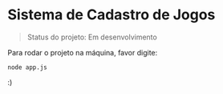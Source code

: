<h1> Sistema de Cadastro de Jogos</h1>

>Status do projeto: Em desenvolvimento

Para rodar o projeto na máquina, favor digite:

```
node app.js
```
:)